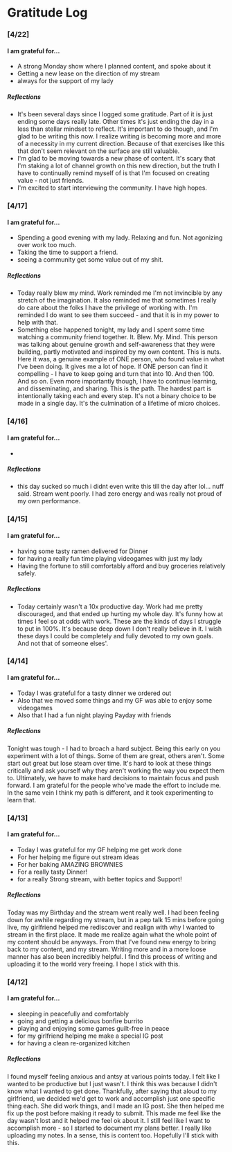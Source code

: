 # __Gratitude Log__

### [4/22]

#### I am grateful for...
 - A strong Monday show where I planned content, and spoke about it
 - Getting a new lease on the direction of my stream
 - always for the support of my lady

##### Reflections
 - It's been several days since I logged some gratitude.  Part of it is just ending some days really late.  Other times it's just ending the day in a less than stellar mindset to reflect.  It's important to do though, and I'm glad to be writing this now.  I realize writing is becoming more and more of a necessity in my current direction.  Because of that exercises like this that don't seem relevant on the surface are still valuable.
 - I'm glad to be moving towards a new phase of content.  It's scary that I'm staking a lot of channel growth on this new direction, but the truth I have to continually remind myself of is that I'm focused on creating value - not just friends.
 - I'm excited to start interviewing the community.  I have high hopes.

### [4/17]

#### I am grateful for...
 - Spending a good evening with my lady. Relaxing and fun. Not agonizing over work too much.
 - Taking the time to support a friend.  
 - seeing a community get some value out of my shit.

##### Reflections
 - Today really blew my mind.  Work reminded me I'm not invincible by any stretch of the imagination.  It also reminded me that sometimes I really do care about the folks I have the privilege of working with.  I'm reminded I do want to see them succeed - and that it is in my power to help with that.  
 - Something else happened tonight, my lady and I spent some time watching a community friend together.  It. Blew. My. Mind.  This person was talking about genuine growth and self-awareness that they were building, partly motivated and inspired by my own content.  This is nuts.  Here it was, a genuine example of ONE person, who found value in what I've been doing.  It gives me a lot of hope.  If ONE person can find it compelling - I have to keep going and turn that into 10. And then 100. And so on.  Even more importantly though, I have to continue learning, and disseminating, and sharing.  This is the path.  The hardest part is intentionally taking each and every step.  It's not a binary choice to be made in a single day.  It's the culmination of a lifetime of micro choices.

### [4/16]

#### I am grateful for...
 -

##### Reflections
 - this day sucked so much i didnt even write this till the day after lol... nuff said.  Stream went poorly.  I had zero energy and was really not proud of my own performance.

### [4/15]

#### I am grateful for...
 - having some tasty ramen delivered for Dinner
 - for having a really fun time playing videogames with just my lady
 - Having the fortune to still comfortably afford and buy groceries relatively safely.

##### Reflections
 - Today certainly wasn't a 10x productive day. Work had me pretty discouraged, and that ended up hurting my whole day.  It's funny how at times I feel so at odds with work.   These are the kinds of days I struggle to put in 100%.  It's because deep down I don't really believe in it.  I wish these days I could be completely and fully devoted to my own goals.  And not that of someone elses'.

### [4/14]

#### I am grateful for...
 - Today I was grateful for a tasty dinner we ordered out
 - Also that we moved some things and my GF was able to enjoy some videogames
 - Also that I had a fun night playing Payday with friends

##### Reflections
Tonight was tough - I had to broach a hard subject.  Being this early on you experiment with a lot of things.  Some of them are great, others aren't.  Some start out great but lose steam over time.  It's hard to look at these things critically and ask yourself why they aren't working the way you expect them to.  Ultimately, we have to make hard decisions to maintain focus and push forward.  I am grateful for the people who've made the effort to include me.  In the same vein I think my path is different, and it took experimenting to learn that.

### [4/13]

#### I am grateful for...
 - Today I was grateful for my GF helping me get work done
 - For her helping me figure out stream ideas
 - For her baking AMAZING BROWNIES
 - For a really tasty Dinner!
 - for a really Strong stream, with better topics and Support!

##### Reflections

Today was my Birthday and the stream went really well.  I had been feeling down for awhile regarding my stream, but in a pep talk 15 mins before going live, my girlfriend helped me rediscover and realign with why I wanted to stream in the first place.  It made me realize again what the whole point of my content should be anyways.  From that I've found new energy to bring back to my content, and my stream.  Writing more and in a more loose manner has also been incredibly helpful.  I find this process of writing and uploading it to the world very freeing.  I hope I stick with this.

### [4/12]

#### I am grateful for...
 - sleeping in peacefully and comfortably
 - going and getting a delicious bonfire burrito
 - playing and enjoying some games guilt-free in peace
 - for my girlfriend helping me make a special IG post
 - for having a clean re-organized kitchen

##### Reflections

I found myself feeling anxious and antsy at various points today.  I felt like I wanted to be productive but I just wasn't.  I think this was because I didn't know what I wanted to get done.  Thankfully, after saying that aloud to my girlfriend, we decided we'd get to work and accomplish just one specific thing each.  She did work things, and I made an IG post.  She then helped me fix up the post before making it ready to submit.  This made me feel like the day wasn't lost and it helped me feel ok about it.  I still feel like I want to accomplish more - so I started to document my plans better.  I really like uploading my notes.  In a sense, this is content too.  Hopefully I'll stick with this.
